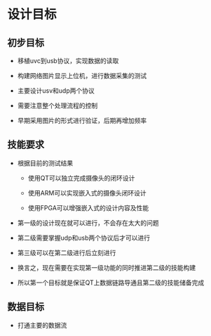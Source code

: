 # 设计目标

## 初步目标

* 移植uvc到usb协议，实现数据的读取

* 构建网络图片显示上位机，进行数据采集的测试

* 主要设计usv和udp两个协议

* 需要注意整个处理流程的控制

* 早期采用图片的形式进行验证，后期再增加频率

## 技能要求

* 根据目前的测试结果
  * 使用QT可以独立完成摄像头的闭环设计
  
  * 使用ARM可以实现嵌入式的摄像头闭环设计
  
  * 使用FPGA可以增强嵌入式的设计内容及性能

* 第一级的设计现在就可以进行，不会存在太大的问题

* 第二级需要掌握udp和usb两个协议后才可以进行

* 第三级可以在第二级进行后立刻进行

* 换言之，现在需要在实现第一级功能的同时推进第二级的技能构建

* 所以第一个目标就是保证QT上数据链路导通且第二级的技能储备完成

## 数据目标
* 打通主要的数据流
